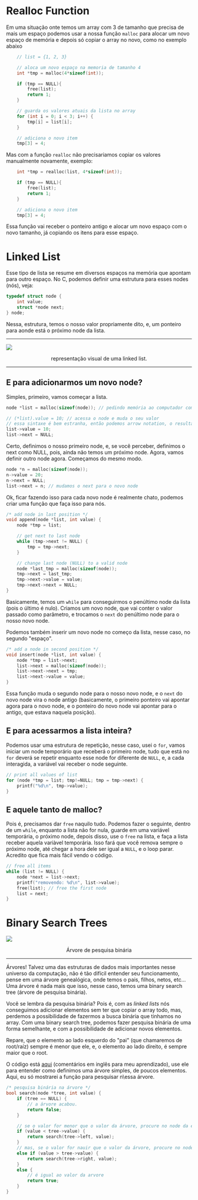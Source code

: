 # **Realloc Function**
Em uma situação onte temos um array com 3 de tamanho que precisa de mais um espaço podemos usar a nossa função `malloc` para alocar um novo espaço de memória e depois só copiar o array no novo, como no exemplo abaixo
```c
    // list = {1, 2, 3}

    // aloca um novo espaço na memoria de tamanho 4 
    int *tmp = malloc(4*sizeof(int));

    if (tmp == NULL){
        free(list);
        return 1;
    }

    // guarda os valores atuais da lista no array
    for (int i = 0; i < 3; i++) {
        tmp[i] = list[i];
    }

    // adiciona o novo item
    tmp[3] = 4;
```

Mas com a função `realloc` não precisariamos copiar os valores manualmente novamente, exemplo:
```c
    int *tmp = realloc(list, 4*sizeof(int));

    if (tmp == NULL){
        free(list);
        return 1;
    }

    // adiciona o novo item
    tmp[3] = 4;

```
Essa função vai receber o ponteiro antigo e alocar um novo espaço com o novo tamanho, já copiando os itens para esse espaço.

# **Linked List**
Esse tipo de lista se resume em diversos espaços na memória que apontam para outro espaço. No C, podemos definir uma estrutura para esses nodes (nós), veja:
```c
typedef struct node {
    int value;
    struct *node next;
} node;
```
Nessa, estrutura, temos o nosso valor propriamente dito, e, um ponteiro para aonde está o próximo node da lista.
<hr/>
<img src="assets/../../assets/linkedlist.png">
<p align="center">representação visual de uma linked list.</p>
<hr/>

## E para adicionarmos um novo node?
Simples, primeiro, vamos começar a lista.
```c
node *list = malloc(sizeof(node)); // pedindo memória ao computador com o tamanho do nosso node

// (*list).value = 10; // acessa o node e muda o seu valor
// essa sintaxe é bem estranha, então podemos arrow notation, o resultado é o mesmo.
list->value = 10;
list->next = NULL;
```
Certo, definimos o nosso primeiro node, e, se você perceber, definimos o next como NULL, pois, ainda não temos um próximo node.
Agora, vamos definir outro node agora. Começamos do mesmo modo.
```c
node *n = malloc(sizeof(node));
n->value = 20;
n->next = NULL;
list->next = n; // mudamos o next para o novo node
```
Ok, ficar fazendo isso para cada novo node é realmente chato, podemos criar uma função que faça isso para nós.
```c
/* add node in last position */
void append(node *list, int value) {
    node *tmp = list;

    // get next to last node   
    while (tmp->next != NULL) {
        tmp = tmp->next;
    }

    // change last node (NULL) to a valid node
    node *last_tmp = malloc(sizeof(node));
    tmp->next = last_tmp;
    tmp->next->value = value;
    tmp->next->next = NULL;
}
```
Basicamente, temos um `while` para conseguirmos o penúltimo node da lista (pois o último é nulo). Criamos um novo node, que vai conter o valor passado como parâmetro, e trocamos o `next` do penúltimo node para o nosso novo node.

Podemos também inserir um novo node no começo da lista, nesse caso, no segundo "espaço".

```c
/* add a node in second position */
void insert(node *list, int value) {
    node *tmp = list->next;
    list->next = malloc(sizeof(node));
    list->next->next = tmp;
    list->next->value = value;
}
```
Essa função muda o segundo node para o nosso novo node, e o `next` do novo node vira o node antigo (basicamente, o primeiro ponteiro vai apontar agora para o novo node, e o ponteiro do novo node vai apontar para o antigo, que estava naquela posição).

## E para acessarmos a lista inteira?
Podemos usar uma estrutura de repetição, nesse caso, usei o `for`, vamos iniciar um node temporário que receberá o primeiro node, tudo que está no `for` deverá se repetir enquanto esse node for diferente de `NULL`, e, a cada interagida, a variável vai receber o node seguinte.

```c
// print all values of list
for (node *tmp = list; tmp!=NULL; tmp = tmp->next) {
    printf("%d\n", tmp->value);   
}
```

## E aquele tanto de malloc?
Pois é, precisamos dar `free` naquilo tudo. Podemos fazer o seguinte, dentro de um `while`, enquanto a lista não for nula, guarde em uma variável temporária, o próximo node, depois disso, use o `free` na lista, e faça a lista receber aquela variàvel temporária. Isso fará que você remova sempre o próximo node, até chegar a hora dele ser igual a `NULL`, e o loop parar. Acredito que fica mais fácil vendo o código.

```c
// free all items
while (list != NULL) {
    node *next = list->next;
    printf("removendo: %d\n", list->value);
    free(list); // free the first node
    list = next;
}
```

# **Binary Search Trees**
<img src="../assets/tree.png">
<p align="center">Árvore de pesquisa binária</p>
<hr>

Árvores! Talvez uma das estruturas de dados mais importantes nesse universo da computação, não é tão difícil entender seu funcionamento, pense em uma árvore genealógica, onde temos o pais, filhos, netos, etc... Uma árvore é nada mais que isso, nesse caso, temos uma binary search tree (árvore de pesquisa binária). 

Você se lembra da pesquisa binária? Pois é, com as *linked lists* nós conseguimos adicionar elementos sem ter que copiar o array todo, mas, perdemos a possibilidade de fazermos a busca binária que tinhamos no array. Com uma binary search tree, podemos fazer pesquisa binária de uma forma semelhante, e com a possibilidade de adicionar novos elementos.

Repare, que o elemento ao lado esquerdo do "pai" (que chamaremos de root/raíz) sempre é menor que ele, e, o elemento ao lado direito, é sempre maior que o root.

O código está [aqui](tree.c) (comentários em inglês para meu aprendizado), use ele para entender como definimos uma árvore simples, de poucos elementos. Aqui, eu só mostrarei a função para pesquisar n\essa árvore.
```c
/* pesquisa binária na árvore */
bool search(node *tree, int value) {
    if (tree == NULL) {
        // a árvore acabou.
        return false;
    }

    // se o valor for menor que o valor da árvore, procure no node da esquerda
    if (value < tree->value) {
        return search(tree->left, value);
    }
    // mas, se o valor for nauir que o valor da árvore, procure no node da direita
    else if (value > tree->value) {
        return search(tree->right, value);
    }
    else {
        // é igual ao valor da arvore
        return true;
    }
}
```